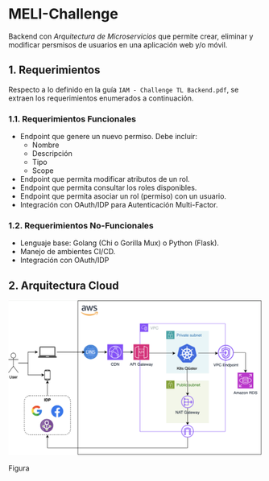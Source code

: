 # MELI-Challenge

Backend con _Arquitectura de Microservicios_ que permite crear, eliminar y modificar persmisos de usuarios en una aplicación web y/o móvil. 

## 1. Requerimientos

Respecto a lo definido en la guía `IAM - Challenge TL Backend.pdf`, se extraen los requerimientos enumerados a continuación.

### 1.1. Requerimientos Funcionales

* Endpoint que genere un nuevo permiso. Debe incluir:
    * Nombre
    * Descripción
    * Tipo
    * Scope
* Endpoint que permita modificar atributos de un rol.
* Endpoint que permita consultar los roles disponibles.
* Endpoint que permita asociar un rol (permiso) con un usuario.
* Integración con OAuth/IDP para Autenticación Multi-Factor.

### 1.2. Requerimientos No-Funcionales

* Lenguaje base: Golang (Chi o Gorilla Mux) o Python (Flask).
* Manejo de ambientes CI/CD.
* Integración con OAuth/IDP

## 2. Arquitectura Cloud

![](./assets/cloud-general.png)

Figura
